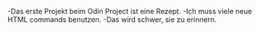 -Das erste Projekt beim Odin Project ist eine Rezept. 
	-Ich muss viele neue HTML commands benutzen.
	-Das wird schwer, sie zu erinnern.
 
